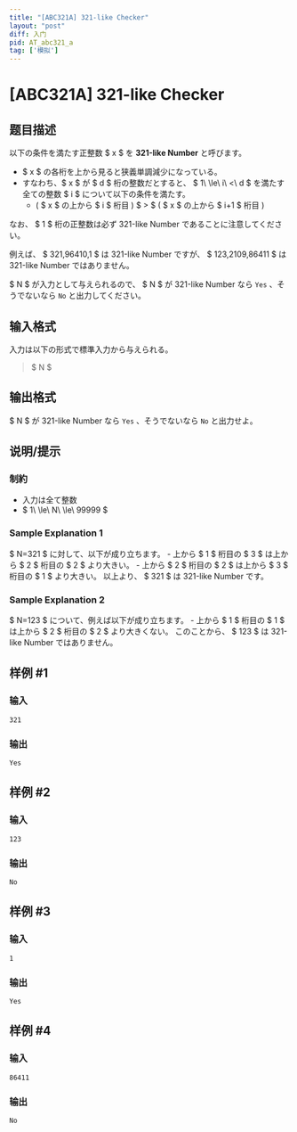 ```yaml
---
title: "[ABC321A] 321-like Checker"
layout: "post"
diff: 入门
pid: AT_abc321_a
tag: ['模拟']
---
```


# [ABC321A] 321-like Checker

## 题目描述

[problemUrl]: https://atcoder.jp/contests/abc321/tasks/abc321_a

以下の条件を満たす正整数 $ x $ を **321-like Number** と呼びます。

- $ x $ の各桁を上から見ると狭義単調減少になっている。
- すなわち、$ x $ が $ d $ 桁の整数だとすると、 $ 1\ \le\ i\ <\ d $ を満たす全ての整数 $ i $ について以下の条件を満たす。
  - ( $ x $ の上から $ i $ 桁目 ) $ > $ ( $ x $ の上から $ i+1 $ 桁目 )

なお、 $ 1 $ 桁の正整数は必ず 321-like Number であることに注意してください。

例えば、 $ 321,96410,1 $ は 321-like Number ですが、 $ 123,2109,86411 $ は 321-like Number ではありません。

$ N $ が入力として与えられるので、 $ N $ が 321-like Number なら `Yes` 、そうでないなら `No` と出力してください。

## 输入格式

入力は以下の形式で標準入力から与えられる。

> $ N $

## 输出格式

$ N $ が 321-like Number なら `Yes` 、そうでないなら `No` と出力せよ。

## 说明/提示

### 制約

- 入力は全て整数
- $ 1\ \le\ N\ \le\ 99999 $

### Sample Explanation 1

$ N=321 $ に対して、以下が成り立ちます。 - 上から $ 1 $ 桁目の $ 3 $ は上から $ 2 $ 桁目の $ 2 $ より大きい。 - 上から $ 2 $ 桁目の $ 2 $ は上から $ 3 $ 桁目の $ 1 $ より大きい。 以上より、 $ 321 $ は 321-like Number です。

### Sample Explanation 2

$ N=123 $ について、例えば以下が成り立ちます。 - 上から $ 1 $ 桁目の $ 1 $ は上から $ 2 $ 桁目の $ 2 $ より大きくない。 このことから、 $ 123 $ は 321-like Number ではありません。

## 样例 #1

### 输入

```
321
```

### 输出

```
Yes
```

## 样例 #2

### 输入

```
123
```

### 输出

```
No
```

## 样例 #3

### 输入

```
1
```

### 输出

```
Yes
```

## 样例 #4

### 输入

```
86411
```

### 输出

```
No
```

